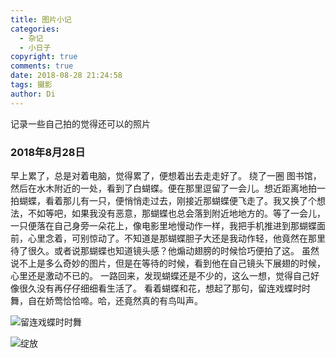 ```yaml
---
title: 图片小记
categories:
  - 杂记
  - 小日子
copyright: true
comments: true
date: 2018-08-28 21:24:58
tags: 摄影
author: Di
---
```

记录一些自己拍的觉得还可以的照片
<!--more-->
### 2018年8月28日

早上累了，总是对着电脑，觉得累了，便想着出去走走好了。
绕了一圈 图书馆，然后在水木附近的一处，看到了白蝴蝶。便在那里逗留了一会儿。想近距离地拍一拍蝴蝶，看着那儿有一只，便悄悄走过去，刚接近那蝴蝶便飞走了。我又换了个想法，不如等吧，如果我没有恶意，那蝴蝶也总会落到附近地地方的。等了一会儿，一只便落在自己身旁一朵花上，像电影里地慢动作一样，我把手机推进到那蝴蝶面前，心里念着，可别惊动了。不知道是那蝴蝶胆子大还是我动作轻，他竟然在那里待了很久。或者说那蝴蝶也知道镜头感？他煽动翅膀的时候恰巧便拍了这。
虽然说不上是多么奇妙的图片，但是在等待的时候，看到他在自己镜头下展翅的时候，心里还是激动不已的。
一路回来，发现蝴蝶还是不少的，这么一想，觉得自己好像很久没有再仔仔细细看生活了。
看着蝴蝶和花，想起了那句，留连戏蝶时时舞，自在娇莺恰恰啼。哈，还竟然真的有鸟叫声。

![留连戏蝶时时舞](http://p15ezcjt2.bkt.clouddn.com/小书匠/1535462848044.png)

![绽放](http://p15ezcjt2.bkt.clouddn.com/小书匠/1535463633938.png)